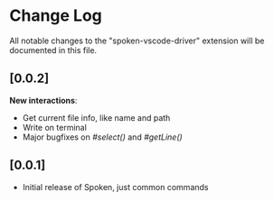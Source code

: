 # Change Log

All notable changes to the "spoken-vscode-driver" extension will be documented in this file.

## [0.0.2]

**New interactions**:

- Get current file info, like name and path
- Write on terminal
- Major bugfixes on _#select()_ and _#getLine()_

## [0.0.1]

- Initial release of Spoken, just common commands
